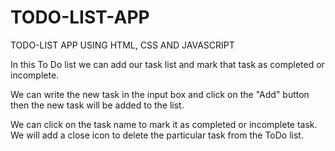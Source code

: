 # TODO-LIST-APP

TODO-LIST APP USING HTML, CSS AND JAVASCRIPT


In this To Do list we can add our task list and mark that task as completed or incomplete.


We can write the new task in the input box and click on the "Add" button then the new task will be added to the list.


We can click on the task name to mark it as completed or incomplete task. We will add a close icon to delete the particular task from the ToDo list.


